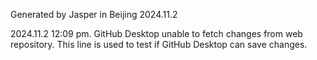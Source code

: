 Generated by Jasper in Beijing 2024.11.2

2024.11.2 12:09 pm. GitHub Desktop unable to fetch changes from web repository. This line is used to test if GitHub Desktop can save changes.
